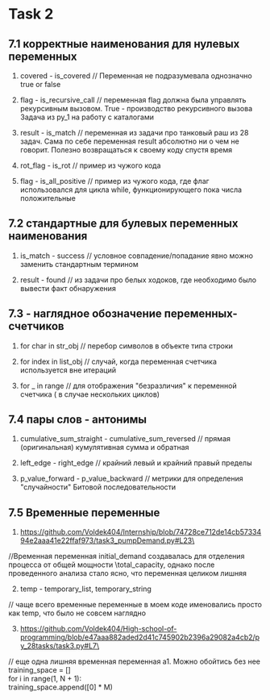 # Task 2 

## 7.1 корректные наименования для нулевых переменных

1) covered - is_covered
// Переменная не подразумевала однозначно true or false

2) flag - is_recursive_call
// переменная flag должна была управлять рекурсивным вызовом. True - производство рекурсивного вызова Задача из py_1 на работу с каталогами

3) result - is_match
// переменная из задачи про танковый раш из 28 задач. Сама по себе переменная result абсолютно ни о чем не говорит. Полезно возвращаться к своему коду спустя время

4) rot_flag - is_rot 
// пример из чужого кода 

5) flag - is_all_positive
// пример из чужого кода, где флаг использовался для цикла while, функционирующего пока числа положительные




## 7.2 стандартные для булевых переменных наименования

1) is_match - success
// условное совпадение/попадание явно можно заменить стандартным термином

2) result - found
// из задачи про белых ходоков, где необходимо было вывести факт обнаружения



## 7.3 - наглядное обозначение переменных- счетчиков

1) for char in str_obj
// перебор символов в объекте типа строки

2) for index in list_obj
// случай, когда переменная счетчика используется вне итераций

3) for _ in range
// для отображения "безразличия" к переменной счетчика ( в случае нескольких циклов)



## 7.4 пары слов - антонимы

1) cumulative_sum_straight - cumulative_sum_reversed
// прямая (оригинальная) кумулятивная сумма и обратная

2) left_edge - right_edge
// крайний левый и крайний правый пределы

3) p_value_forward - p_value_backward
// метрики для определения "случайности" Битовой последовательности



## 7.5 Временные переменные
1) https://github.com/Voldek404/Internship/blob/74728ce712de14cb5733494e2aaa41e22ffaf973/task3_pumpDemand.py#L23\

//Временная переменная initial_demand создавалась для отделения процесса от общей мощности \total_capacity, однако после проведенного анализа стало ясно, что переменная целиком лишняя

2) temp - temporary_list, temporary_string

// чаще всего временные переменные в моем коде именовались просто как temp, что было не совсем наглядно

3) https://github.com/Voldek404/High-school-of-programming/blob/e47aaa882aded2d41c745902b2396a29082a4cb2/py_28tasks/task3.py#L7\

// еще одна лишняя временная переменная а1. Можно обойтись без нее
training_space = [] \
for i in range(1, N + 1):\
    training_space.append([0] * M)


